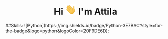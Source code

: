 <h1 align="center">Hi <img width="35" src="https://github.com/1999AZZAR/1999AZZAR/blob/main/resources/img/waving.gif"> I'm Attila</h1>
##Skills:
![Python](https://img.shields.io/badge/Python-3E7BAC?style=for-the-badge&logo=python&logoColor=20F9DE6D);